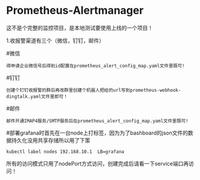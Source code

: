 # Prometheus-Alertmanager
这不是个完整的监控项目，是本地测试要使用上线的一个项目！

1.收报警渠道有三个（微信，钉钉，邮件）

#微信<br/>

    得申请企业微信号后得到id配置在prometheus_alert_config_map.yaml文件里既可!



#钉钉<br/>

    创建个钉钉收报警的群后再改群里创建个机器人把给的url写到prometheus-webhook-dingtalk.yaml文件里即可！



#邮件<br/>

    邮件开通IMAP4服务/SMTP服务后在prometheus_alert_config_map.yaml文件里既可!



#部署grafana时首先在一台node上打标签，因为为了bashboard的json文件的数据持久化没用共享存储所以用了下策<br/>
    
    kubectl label nodes 192.168.10.1  LB=grafana



所有的访问模式只用了nodePort方式访问，创建完成后请看一下service端口再访问！



